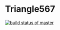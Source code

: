 # Triangle567
[![build status of master](https://travis-ci.org/xli119567/Triangle567.svg?branch=master)](https://travis-ci.org/xli119567/Triangle567)
